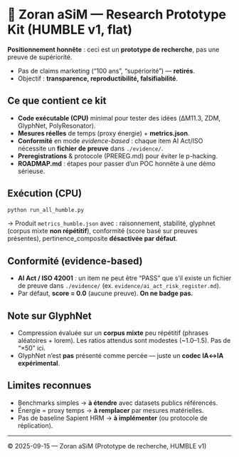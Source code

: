 
# 🦋 Zoran aSiM — Research Prototype Kit (HUMBLE v1, flat)

**Positionnement honnête** : ceci est un **prototype de recherche**, pas une preuve de supériorité.
- Pas de claims marketing (“100 ans”, “supériorité”) — **retirés**.
- Objectif : **transparence, reproductibilité, falsifiabilité**.

## Ce que contient ce kit
- **Code exécutable (CPU)** minimal pour tester des idées (ΔM11.3, ZDM, GlyphNet, PolyResonator).
- **Mesures réelles** de temps (proxy énergie) + **metrics.json**.
- **Conformité** en mode *evidence-based* : chaque item AI Act/ISO nécessite un **fichier de preuve** dans `./evidence/`.
- **Preregistrations** & protocole (PREREG.md) pour éviter le p-hacking.
- **ROADMAP.md** : étapes pour passer d’un POC honnête à une démo sérieuse.

## Exécution (CPU)
```bash
python run_all_humble.py
```
→ Produit `metrics_humble.json` avec : raisonnement, stabilité, glyphnet (corpus mixte **non répétitif**), conformité (score basé sur preuves présentes), pertinence_composite **désactivée par défaut**.

## Conformité (evidence-based)
- **AI Act / ISO 42001** : un item ne peut être “PASS” que s’il existe un fichier de preuve dans `./evidence/` (ex. `evidence/ai_act_risk_register.md`).
- Par défaut, **score = 0.0** (aucune preuve). **On ne badge pas.**

## Note sur GlyphNet
- Compression évaluée sur un **corpus mixte** peu répétitif (phrases aléatoires + lorem). Les ratios attendus sont modestes (~1.0–1.5). Pas de “×50” ici.
- GlyphNet n’est **pas** présenté comme percée — juste un **codec IA↔IA expérimental**.

## Limites reconnues
- Benchmarks simples → **à étendre** avec datasets publics référencés.
- Énergie = proxy temps → **à remplacer** par mesures matérielles.
- Pas de baseline Sapient HRM → **à implémenter** (ou protocole de réplication).

---

© 2025-09-15 — Zoran aSiM (Prototype de recherche, HUMBLE v1)

